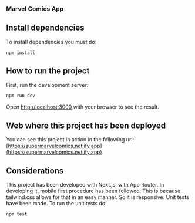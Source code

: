 ### Marvel Comics App

## Install dependencies

To install dependencies you must do:

```bash
npm install
```

## How to run the project

First, run the development server:

```bash
npm run dev
```

Open [http://localhost:3000](http://localhost:3000) with your browser to see the result.

## Web where this project has been deployed

You can see this project in action in the following url: [https://supermarvelcomics.netlify.app](https://supermarvelcomics.netlify.app)

## Considerations

This project has been developed with Next.js, with App Router. In developing it, mobile first procedure has been followed. This is because tailwind.css allows for that in an easy manner. So it is responsive. Unit tests have been made. To run the unit tests do:

```bash
npm test
```
